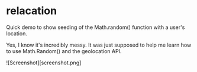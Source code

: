# relacation
Quick demo to show seeding of the Math.random() function with a user's location.

Yes, I know it's incredibly messy.  It was just supposed to help me learn how to use Math.Random() and the geolocation API.

![Screenshot][screenshot.png]
